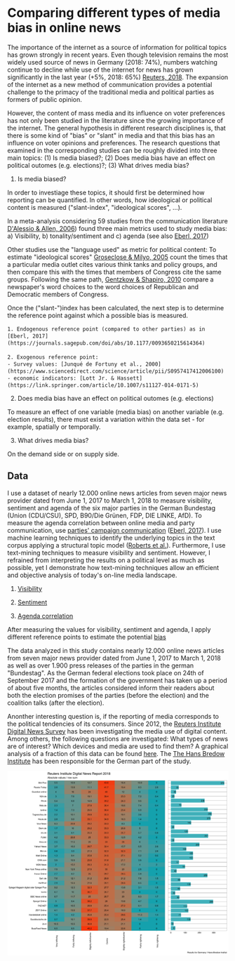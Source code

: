 # Comparing different types of media bias in online news

The importance of the internet as a source of information for political topics has grown strongly in recent years. Even though television remains the most widely used source of news in Germany (2018: 74%), numbers watching continue to decline while use of the internet for news has grown significantly in the last year (+5%, 2018: 65%) [Reuters, 2018](http://www.digitalnewsreport.org/survey/2018/germany-2018/). The expansion of the internet as a new method of communication provides a potential challenge to the primacy of the traditional media and political parties as formers of public opinion.

However, the content of mass media and its influence on voter preferences has not only been studied in the literature since the growing importance of the internet. The general hypothesis in different research disciplines is, that there is some kind of "bias" or "slant" in media and that this bias has an influence on voter opinions and preferences. The research questions that examined in the corresponding studies can be roughly divided into three main topics: (1) Is media biased?; (2) Does media bias have an effect on political outomes (e.g. elections)?; (3) What drives media bias?  

1. Is media biased?

In order to investiage these topics, it should first be determined how reporting can be quantified. In other words, how ideological or political content is measured ("slant-index", "ideological scores", ...). 

In a meta-analysis considering 59 studies from the communication literature [D'Alessio & Allen, 2006](https://academic.oup.com/joc/article/50/4/133/4110147)) found three main metrics used to study media bias: a) Visibility, b) tonality/sentiment and c) agenda (see also [Eberl, 2017](https://journals.sagepub.com/doi/abs/10.1177/0093650215614364))

Other studies use the "language used" as metric for political content: To estimate "ideological scores" [Groseclose & Milyo, 2005](https://www.jstor.org/stable/25098770?seq=1#metadata_info_tab_contents) count the times that a particular media outlet cites various think tanks and policy groups, and then compare this with the times that members of Congress cite the same groups. Following the same path, [Gentzkow & Shapiro, 2010](https://onlinelibrary.wiley.com/doi/abs/10.3982/ECTA7195) compare a newspaper's word choices to the word choices of Republican and Democratic members of Congress.

Once the ("slant-")index has been calculated, the next step is to determine the reference point against which a possible bias is measured. 

	1. Endogenous reference point (compared to other parties) as in [Eberl, 2017](https://journals.sagepub.com/doi/abs/10.1177/0093650215614364)

	2. Exogenous reference point: 
	- Survey values: [Junqué de Fortuny et al., 2000](https://www.sciencedirect.com/science/article/pii/S0957417412006100)
	- economic indicators: [Lott Jr. & Hassett](https://link.springer.com/article/10.1007/s11127-014-0171-5)

2. Does media bias have an effect on political outomes (e.g. elections) 

To measure an effect of one variable (media bias) on another variable (e.g. election results), there must exist a variation within the data set - for example, spatially or temporally.  
	
3. What drives media bias? 

On the demand side or on supply side.


## Data

I use a dataset of nearly 12.000 online news articles from seven major news provider dated from June 1, 2017 to March 1, 2018 to measure visibility, sentiment and agenda of the six major parties in the German Bundestag (Union (CDU/CSU), SPD, B90/Die Grünen, FDP, DIE LINKE, AfD). To measure the agenda correlation between online media and party communication, use [parties' campaign communication](https://franziloew.github.io/news_paper/pressReleases.html) ([Eberl, 2017](https://journals.sagepub.com/doi/abs/10.1177/0093650215614364)). I use machine learning techniques to identify the underlying topics in the text corpus applying a structural topic model ([Roberts et al.](https://www.structuraltopicmodel.com/)). Furthermore, I use text-mining techniques to measure visibility and sentiment. However, I refrained from interpreting the results on a political level as much as possible, yet I demonstrate how text-mining techniques allow an efficient and objective analysis of today's on-line media landscape. 

1. [Visibility](https://franziloew.github.io/news_paper/visibility.html)

2. [Sentiment](https://franziloew.github.io/news_paper/sentiment.html)

3. [Agenda correlation](https://franziloew.github.io/news_paper/agenda.html)

After measuring the values for visibility, sentiment and agenda, I apply different reference points to estimate the potential [bias](https://franziloew.github.io/news_paper/bias.html)

The data analyzed in this study contains nearly 12.000 online news articles from seven major news provider dated from June 1, 2017 to March 1, 2018 as well as over 1.900 press releases of the parties in the german "Bundestag". As the German federal elections took place on 24th of September 2017 and the formation of the government has taken up a period of about five months, the articles considered inform their readers about both the election promises of the parties (before the election) and the coalition talks (after the election). 

Anonther interesting question is, if the reporting of media corresponds to the political tendencies of its consumers. Since 2012, the [Reuters Institute Digital News Survey](http://www.digitalnewsreport.org/about-us-2018/) has been investigating the media use of digital content. Among others, the following questions are investigated: What types of news are of interest? Which devices and media are used to find them? A graphical analysis of a fraction of this data can be found [here](https://franziloew.github.io/news_paper/reuters.html). The [The Hans Bredow Institute](https://www.hans-bredow-institut.de/de/projekte/reuters-institute-digital-news-survey) has been responsible for the German part of the study.

![](/figs/reuters.png)
